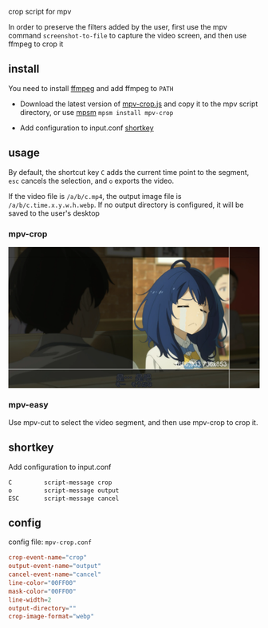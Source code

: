crop script for mpv

In order to preserve the filters added by the user, first use the mpv command `screenshot-to-file` to capture the video screen, and then use ffmpeg to crop it

## install

You need to install [ffmpeg](https://www.ffmpeg.org/download.html) and add ffmpeg to ```PATH```

- Download the latest version of [mpv-crop.js](https://github.com/mpv-easy/mpv-easy/releases) and copy it to the mpv script directory, or use [mpsm](../mpv-mpsm/readme.md) `mpsm install mpv-crop`

- Add configuration to input.conf [shortkey](https://github.com/mpv-easy/mpv-easy/tree/main/mpv-crop#shortkey)



## usage

By default, the shortcut key `C` adds the current time point to the segment, `esc` cancels the selection, and `o` exports the video.

If the video file is `/a/b/c.mp4`, the output image file is `/a/b/c.time.x.y.w.h.webp`. If no output directory is configured, it will be saved to the user's desktop

### mpv-crop

<div style="display: flex;">
  <img src="../assets/img/mpv-crop-image.webp" alt="mpv-crop-image"/>
</div>

### mpv-easy

Use mpv-cut to select the video segment, and then use mpv-crop to crop it.


## shortkey

Add configuration to input.conf

```
C         script-message crop
o         script-message output
ESC       script-message cancel
```

## config

config file: `mpv-crop.conf`


```conf
crop-event-name="crop"
output-event-name="output"
cancel-event-name="cancel"
line-color="00FF00"
mask-color="00FF00"
line-width=2
output-directory=""
crop-image-format="webp"
```